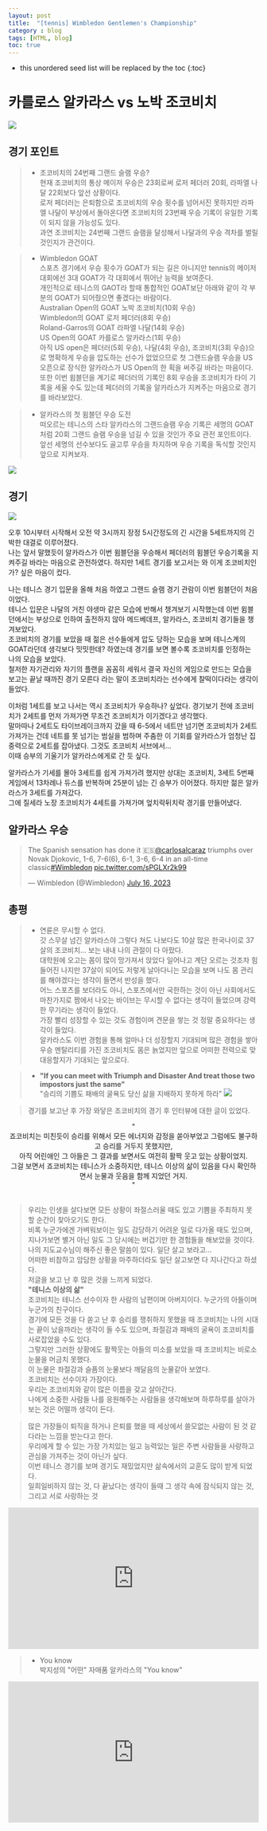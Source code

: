 ```yaml
---
layout: post
title:  "[tennis] Wimbledon Gentlemen's Championship"
category : blog
tags: [HTML, blog]
toc: true
---
```

* this unordered seed list will be replaced by the toc
{:toc}

# 카를로스 알카라스 vs 노박 조코비치

![](/blog/img/tennis-1.jpg)


## 경기 포인트

> - 조코비치의 24번째 그랜드 슬램 우승?<br/>
현재 조코비치의 통상 메이저 우승은 23회로써 로저 페더러 20회, 라파엘 나달 22회보다 앞선 상황이다.<br/>
로저 페더러는 은퇴함으로 조코비치의 우승 횟수를 넘어서진 못하지만 라파엘 나달이 부상에서 돌아온다면 조코비치의 23번째 우승 기록이 유일한 기록이 되지 않을 가능성도 있다.<br/>
과연 조코비치는 24번째 그랜드 슬램을 달성해서 나달과의 우승 격차를 벌릴 것인지가 관건이다.

> - Wimbledon GOAT <br/>
스포츠 경기에서 우승 횟수가 GOAT가 되는 길은 아니지만 tennis의 메이저 대회에선 3대 GOAT가 각 대회에서 뛰어난 능력을 보여준다.<br/>
개인적으로 테니스의 GAOT라 할때 통합적인 GOAT보단 아래와 같이 각 부분의 GOAT가 되어줬으면 좋겠다는 바람이다.<br/>
Australian Open의 GOAT 노박 조코비치(10회 우승)<br/>
Wimbledon의 GOAT 로저 페더러(8회 우승)<br/>
Roland-Garros의 GOAT 라파엘 나달(14회 우승)<br/>
US Open의 GOAT 카를로스 알카라스(1회 우승)<br/>
아직 US open은 페더러(5회 우승), 나달(4회 우승), 조코비치(3회 우승)으로 명확하게 우승을 압도하는 선수가 없었으므로 첫 그랜드슬램 우승을 US 오픈으로 장식한 알카라스가 US Open의 한 획을 써주길 바라는 마음이다.<br/>
또한 이번 윔블던을 계기로 페더러의 기록인 8회 우승을 조코비치가 타이 기록을 세울 수도 있는데 페더러의 기록을 알카라스가 지켜주는 마음으로 경기를 바라보았다.


> - 알카라스의 첫 윔블던 우승 도전<br/>
떠오르는 테니스의 스타 알카라스의 그랜드슬램 우승 기록은 세명의 GOAT처럼 20회 그랜드 슬램 우승을 넘길 수 있을 것인가 주요 관전 포인트이다.<br/>
앞선 세명의 선수보다도 골고루 우승을 차지하며 우승 기록을 독식할 것인지 앞으로 지켜보자.

![](/blog/img/tennis-2.jpg)

## 경기

![](/blog/img/tennis-3.jpg)

오후 10시부터 시작해서 오전 약 3시까지 장정 5시간정도의 긴 시간을 5세트까지의 긴박한 대결로 이루어졌다.<br/>
나는 앞서 말했듯이 알카라스가 이번 윔블던을 우승해서 페더러의 윔블던 우승기록을 지켜주길 바라는 마음으로 관전하였다. 하지만 1세트 경기를 보고서는 와 이게 조코비치인가? 싶은 마음이 컸다.

나는 테니스 경기 입문을 올해 처음 하였고 그랜드 슬램 경기 관람이 이번 윔블던이 처음이었다.<br/>
테니스 입문은 나달의 거친 야생마 같은 모습에 반해서 챙겨보기 시작했는데 이번 윔블던에서는 부상으로 인하여 출전하지 않아 메드베데프, 알카라스, 조코비치 경기들을 챙겨보았다.<br/>
조코비치의 경기를 보았을 때 젊은 선수들에게 압도 당하는 모습을 보며 테니스계의 GOAT라던데 생각보다 밋밋한데? 하였는데 경기를 보면 볼수록 조코비치를 인정하는 나의 모습을 보았다.<br/>
철저한 자기관리와 자기의 플랜을 꼼꼼히 세워서 결국 자신의 게임으로 만드는 모습을 보고는 끝날 때까진 경기 모른다 라는 말이 조코비치라는 선수에게 찰떡이다라는 생각이 들었다.

이처럼 1세트를 보고 나서는 역시 조코비치가 우승하나? 싶었다. 경기보기 전에 조코비치가 2세트를 먼저 가져가면 무조건 조코비치가 이기겠다고 생각했다.<br/>
말마따나 2세트도 타이브레이크까지 갔을 때 6-5에서 네트만 넘기면 조코비치가 2세트 가져가는 건데 네트를 못 넘기는 범실을 범하며 주춤한 이 기회를 알카라스가 엄청난 집중력으로 2세트를 잡아냈다. 그것도 조코비치 서브에서...<br/>
이때 승부의 기울기가 알카라스에게로 간 듯 싶다.

알카라스가 기세를 몰아 3세트를 쉽게 가져가려 했지만 상대는 조코비치, 3세트 5번째 게임에서 13차례나 듀스를 반복하며 25분이 넘는 긴 승부가 이어졌다. 하지만 젊은 알카라스가 3세트를 가져갔다.<br/>
그에 질세라 노장 조코비치가 4세트를 가져가며 엎치락뒤치락 경기를 만들어냈다.


## 알카라스 우승

<blockquote class="twitter-tweet"><p lang="en" dir="ltr">The Spanish sensation has done it 🇪🇸<a href="https://twitter.com/carlosalcaraz?ref_src=twsrc%5Etfw">@carlosalcaraz</a> triumphs over Novak Djokovic, 1-6, 7-6(6), 6-1, 3-6, 6-4 in an all-time classic<a href="https://twitter.com/hashtag/Wimbledon?src=hash&amp;ref_src=twsrc%5Etfw">#Wimbledon</a> <a href="https://t.co/sPGLXr2k99">pic.twitter.com/sPGLXr2k99</a></p>&mdash; Wimbledon (@Wimbledon) <a href="https://twitter.com/Wimbledon/status/1680636846752055298?ref_src=twsrc%5Etfw">July 16, 2023</a></blockquote> <script async src="https://platform.twitter.com/widgets.js" charset="utf-8"></script>

## 총평 

> - 연륜은 무시할 수 없다.<br/>
갓 스무살 넘긴 알카라스야 그렇다 쳐도 나보다도 10살 많은 한국나이로 37살의 조코비치... 보는 내내 나의 관절이 다 아팠다.<br/>
대학원에 오고는 몸이 많이 망가져서 앉았다 일어나고 계단 오르는 것조차 힘들어진 나지만 37살이 되어도 저렇게 날아다니는 모습을 보며 나도 몸 관리를 해야겠다는 생각이 들면서 반성을 했다.<br/>
어느 스포츠를 보더라도 아니, 스포츠에서만 국한하는 것이 아닌 사회에서도 마찬가지로 짬에서 나오는 바이브는 무시할 수 없다는 생각이 들었으며 강력한 무기라는 생각이 들었다.<br/>
가장 빨리 성장할 수 있는 것도 경험이며 견문을 쌓는 것 정말 중요하다는 생각이 들었다.<br/>
알카라스도 이번 경험을 통해 얼마나 더 성장할지 기대되며 많은 경험을 쌓아 우승 멘탈리티를 가진 조코비치도 몸은 늙었지만 앞으로 어떠한 전력으로 맞대응할지가 기대되는 앞으로다.

> - **"If you can meet with Triumph and Disaster And treat those two impostors just the same"**<br/>
"승리의 기쁨도 패배의 굴욕도 당신 삶을 지배하지 못하게 하라"
![](/blog/img/tennis-4.jpg)

> 경기를 보고난 후 가장 와닿은 조코비치의 경기 후 인터뷰에 대한 글이 있었다. 

<div align="center">
"<br/>
죠코비치는 미친듯이 승리를 위해서 모든 에너지와 감정을 쏟아부었고 그럼에도 불구하고 승리를 거두지 못했지만, <br/>
아직 어린애인 그 아들은 그 결과를 보면서도 여전히 활짝 웃고 있는 상황이었지. <br/>
그걸 보면서 죠코비치는 테니스가 소중하지만, 테니스 이상의 삶이 있음을 다시 확인하면서 눈물과 웃음을 함께 지었던 거지.<br/>
"
<div align="center">
</div>

</div>
<br/>

> 우리는 인생을 살다보면 모든 상황이 좌절스러울 때도 있고 기쁨을 주최하지 못할 순간이 찾아오기도 한다.<br/>
비록 누군가에겐 가벼워보이는 일도 감당하기 어려운 일로 다가올 때도 있으며, 지나가보면 별거 아닌 일도 그 당시에는 버겁기만 한 경험들을 해보았을 것이다.<br/>
나의 지도교수님이 해주신 좋은 말씀이 있다. 일단 살고 보라고...<br/>
어떠한 비참하고 암담한 상황을 마주하더라도 일단 살고보면 다 지나간다고 하셨다.<br/>
저글을 보고 난 후 많은 것을 느끼게 되었다.<br/>
**"테니스 이상의 삶"**<br/>
조코비치는 테니스 선수이자 한 사람의 남편이며 아버지이다. 누군가의 아들이며 누군가의 친구이다.<br/>
경기에 모든 것을 다 쏟고 난 후 승리를 쟁취하지 못했을 때 조코비치는 나의 시대는 끝이 났을까라는 생각이 들 수도 있으며, 좌절감과 패배의 굴욕이 조코비치를 사로잡았을 수도 있다.<br/>
그렇지만 그러한 상황에도 활짝웃는 아들의 미소를 보았을 때 조코비치는 비로소 눈물을 머금치 못했다.<br/>
이 눈물은 좌절감과 슬픔의 눈물보다 깨달음의 눈물같아 보였다.<br/>
조코비치는 선수이자 가장이다.<br/> 
우리는 조코비치와 같이 많은 이름을 갖고 살아간다.<br/>
나에게 소중한 사람들 나를 응원해주는 사람들을 생각해보며 하루하루를 살아가보는 것은 어떨까 생각이 든다.

> 많은 가장들이 퇴직을 하거나 은퇴를 했을 때 세상에서 쓸모없는 사람이 된 것 같다라는 느낌을 받는다고 한다.<br/>
우리에게 할 수 있는 가장 가치있는 일고 능력있는 일은 주변 사람들을 사랑하고 관심을 가져주는 것이 아닌가 싶다.<br/>
이번 테니스 경기를 보며 경기도 재밌었지만 삶속에서의 교훈도 많이 받게 되었다.<br/>
일희일비하지 않는 것, 다 끝났다는 생각이 들때 그 생각 속에 잠식되지 않는 것, 그리고 서로 사랑하는 것<br/>

<style>.embed-container { position: relative; padding-bottom: 56.25%; height: 0; overflow: hidden; max-width: 100%; } .embed-container iframe, .embed-container object, .embed-container embed { position: absolute; top: 0; left: 0; width: 100%; height: 100%; }</style><div class='embed-container'><iframe src='https://www.youtube.com/embed/IYlp7SslpRM' frameborder='0' allowfullscreen></iframe></div>

> - You know<br/>
박지성의 "어떤" 자매품 알카라스의 "You know"

<style>.embed-container { position: relative; padding-bottom: 56.25%; height: 0; overflow: hidden; max-width: 100%; } .embed-container iframe, .embed-container object, .embed-container embed { position: absolute; top: 0; left: 0; width: 100%; height: 100%; }</style><div class='embed-container'><iframe src='https://www.youtube.com/embed/JpE_mAuzU1c' frameborder='0' allowfullscreen></iframe></div>




